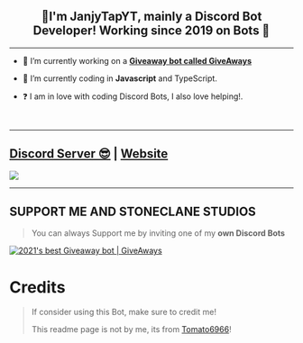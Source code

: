 ## <div align="center">👋I'm JanjyTapYT, mainly a Discord Bot Developer! Working since 2019 on Bots 🚀</div>  
  
***

- 🔭 I’m currently working on a [**Giveaway bot called GiveAways**](https://giveaways-bot.ml)
  

- 🌱 I’m currently coding in **Javascript** and TypeScript.  
  

- ❓  I am in love with coding Discord Bots, I also love helping!.
  
<br/>
  
***

## [Discord Server 😎](https://discord.gg/6F2ctFT8u6) | [Website](https://stoneclane.ml)
<a href="https://discord.gg/6F2ctFT8u6"><img src="https://discord.com/api/guilds/732944567862558754/widget.png?style=banner2"></a>

***

## SUPPORT ME AND STONECLANE STUDIOS

> You can always Support me by inviting one of my **own Discord Bots**

[![2021's best Giveaway bot | GiveAways](https://cdn.discordapp.com/attachments/909503780448514101/921355514875609139/1639738588879.png)](https://giveaways-bot.ml/invite)
# Credits

> If consider using this Bot, make sure to credit me!
>
> This readme page is not by me, its from [Tomato6966](https://github.com/Tomato6966/)!
